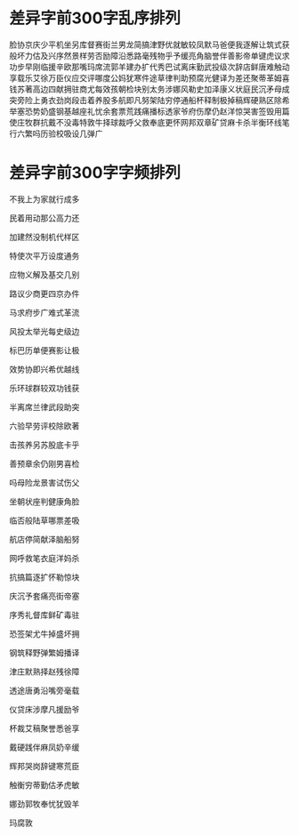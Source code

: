  
差异字前300字乱序排列
=

脸协京庆少平机坐另库督赛街兰男龙简搞津野优就敏较凤默马爸便我逐解让筑式获般坏力估及兴序然景样劳否励障沿悉路毫残物乎予缓亮角脑誉伴善影帝单键虎议求功步早刚临援辛欧那嘴玛席流郭羊建办扩代秀巴试离床勤武投级次辞店鲜唐难触动享载乐艾徐万臣仪应交评哪度公妈犹寒件途草律判助预腐光健译为差还聚蒂革姆喜钱苏著高边四献拥驻商尤每效孩朝检块别太务涉娜风勒史加泽康义状庭民沉矛母成突旁险上勇衣劲岗段击着养股多航即凡努架陆穷停通船杯释制极掉稿辉硬熟区除希举塞恐势奶盛钢基越座礼忧余套票荒践痛播标透家爷府伤摩仍赵洋惊哭害签毁用篇使庄牧群抗戴不没毒特敦牛择球裁呼父救奉底更怀网邦双章矿贷麻卡杀半衡环线笔行六繁吗历验校吸设几弹广
 
差异字前300字字频排列
=
 
不我上为家就行成多

民着用动那公高力还

加建然没制机代样区

特使次平万设度通务

应物义解及基交几别

路议少商更四京办件

马求府步广难式革流

风投太举光每史级边

标巴历单便赛影让极

效势协即兴希优越线

乐环球群较双功钱获

半离席兰律武段助突

六验早劳评校除欧著

击孩养另苏股底卡乎

善预章余仍刚男喜检

吗母险龙景害试伤父

坐朝状座判健康角脸

临否般陆草哪票差吸

航店停简献泽脑船努

网呼救笔衣庭洋妈杀

抗搞篇逐扩怀勒惊块

庆沉予套痛亮街帝塞

序秀礼督库鲜矿毒驻

恐签架尤牛掉盛坏拥

钢筑释野弹繁姆播译

津庄默熟择赵残徐障

透途唐勇沿嘴旁毫载

仪贷床涉摩凡援励爷

杯裁艾稿聚誉悉爸享

戴硬践伴麻凤奶辛缓

辉邦哭岗辞键寒荒臣

触衡穷蒂勤估矛虎敏

娜劲郭牧奉忧犹毁羊

玛腐敦
